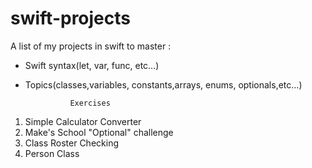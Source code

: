 # swift-projects

A list of my projects in swift to master : 

* Swift syntax(let, var, func, etc...) 
* Topics(classes,variables, constants,arrays, enums, optionals,etc...)

                Exercises
      
1. Simple Calculator Converter
2. Make's School "Optional" challenge
3. Class Roster Checking
4. Person Class
